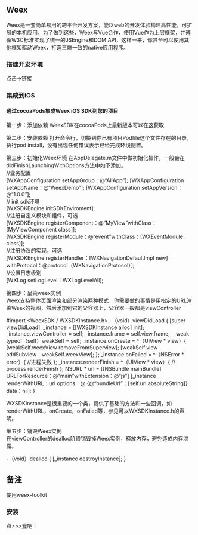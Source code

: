 ## Weex

Weex是一套简单易用的跨平台开发方案，能以web的开发体验构建高性能，可扩展的本机应用，为了做到这些，Weex与Vue合作，使用Vue作为上层框架，并遵循W3C标准实现了统一的JSEngine和DOM API，这样一来，你甚至可以使用其他框架驱动Weex，打造三端一致的native应用程序。

### 搭建开发环境
点击->[链接](http://weex.apache.org/cn/guide/set-up-env.html)

### 集成到iOS

#### 通过cocoaPods集成Weex iOS SDK到您的项目
第一步：添加依赖
WeexSDK在cocoaPods上最新版本可以在[这](https://cocoapods.org/pods/WeexSDK)获取

第二步：安装依赖
打开命令行，切换到你已有项目Podfile这个文件存在的目录，执行pod install，没有出现任何错误表示已经完成环境配置。

第三步：初始化Weex环境
在AppDelegate.m文件中做初始化操作，一般会在didFinishLaunchingWithOptions方法中如下添加。  
//业务配置  
[WXAppConfiguration setAppGroup：@“AliApp”];
[WXAppConfiguration setAppName：@“WeexDemo”];
[WXAppConfiguration setAppVersion：@“1.0.0”];  
// init sdk环境  
[WXSDKEngine initSDKEnviroment];  
//注册自定义模块和组件，可选  
[WXSDKEngine registerComponent：@“MyView”withClass：[MyViewComponent class]];  
[WXSDKEngine registerModule：@“event”withClass：[WXEventModule class]];  
//注册协议的实现，可选  
[WXSDKEngine registerHandler：[WXNavigationDefaultImpl new] withProtocol：@protocol（WXNavigationProtocol）];  
//设置日志级别  
[WXLog setLogLevel：WXLogLevelAll];

第四步：呈染weex实例  
Weex支持整体页面渲染和部分渲染两种模式，你需要做的事情是用指定的URL渲染Weex的视图，然后添加到它的父容器上，父容器一般都是viewController

   #import <WeexSDK / WXSDKInstance.h>
    -（void）viewDidLoad 
    {
        [super viewDidLoad];
        _instance = [[WXSDKInstance alloc] init];
        _instance.viewController = self;
        _instance.frame = self.view.frame; 
        __weak typeof（self）weakSelf = self;
        _instance.onCreate = ^（UIView * view）{
            [weakSelf.weexView removeFromSuperview];
            [weakSelf.view addSubview：weakSelf.weexView];
        };
        _instance.onFailed = ^（NSError * error）{
            //进程失败
        };
        _instance.renderFinish = ^（UIView * view）{
            // process renderFinish
        };
        NSURL * url = [[NSBundle mainBundle] URLForResource：@“main”withExtension：@“js”]
        [_instance renderWithURL：url options：@ {@“bundleUrl”：[self.url absoluteString]} data：nil];
    }
    
WXSDKInstance是很重要的一个类，提供了基础的方法和一些回调，如renderWithURL，onCreate，onFailed等，参见可以WXSDKInstance.h的声明。  

第五步：销毁Weex实例  
在viewController的dealloc阶段销毁掉Weex实例，释放内存，避免造成内存泄露。

-（void）dealloc
{
    [_instance destroyInstance];
}


## 备注
使用weex-toolkit

### 安装
点>>>[我](http://weex.apache.org/cn/guide/tools/toolkit.html)吧！
